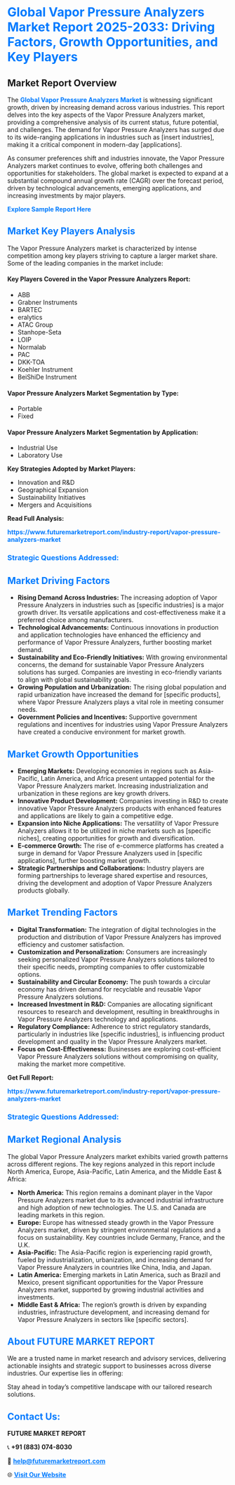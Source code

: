 <h1 style="color: #007BFF;">Global Vapor Pressure Analyzers Market Report 2025-2033: Driving Factors, Growth Opportunities, and Key Players</h1>

<section id="overview">
<h2>Market Report Overview</h2>
<p>The <a href="https://www.futuremarketreport.com/industry-report/vapor-pressure-analyzers-market" style="color: #007BFF; text-decoration: none;"><strong>Global Vapor Pressure Analyzers Market</strong></a> is witnessing significant growth, driven by increasing demand across various industries. This report delves into the key aspects of the Vapor Pressure Analyzers market, providing a comprehensive analysis of its current status, future potential, and challenges. The demand for Vapor Pressure Analyzers has surged due to its wide-ranging applications in industries such as [insert industries], making it a critical component in modern-day [applications].</p>
<p>As consumer preferences shift and industries innovate, the Vapor Pressure Analyzers market continues to evolve, offering both challenges and opportunities for stakeholders. The global market is expected to expand at a substantial compound annual growth rate (CAGR) over the forecast period, driven by technological advancements, emerging applications, and increasing investments by major players.</p>
</section>

<section id="overview">
<p><a href="https://www.futuremarketreport.com/request-sample/reportId=27103" style="color: #007BFF; text-decoration: none;"><strong>Explore Sample Report Here</strong></a></p>
</section>

<section id="key-players">
<h2 style="color: #007BFF;">Market Key Players Analysis</h2>
<p>The Vapor Pressure Analyzers market is characterized by intense competition among key players striving to capture a larger market share. Some of the leading companies in the market include:</p>
<h4>Key Players Covered in the Vapor Pressure Analyzers Report:</h4>
<ul><li>ABB</li><li>Grabner Instruments</li><li>BARTEC</li><li>eralytics</li><li>ATAC Group</li><li>Stanhope-Seta</li><li>LOIP</li><li>Normalab</li><li>PAC</li><li>DKK-TOA</li><li>Koehler Instrument</li><li>BeiShiDe Instrument</li></ul>
<h4>Vapor Pressure Analyzers Market Segmentation by Type:</h4>
<ul><li>Portable</li><li>Fixed</li></ul>

<h4>Vapor Pressure Analyzers Market Segmentation by Application:</h4>
<ul><li>Industrial Use</li><li>Laboratory Use</li></ul>
<p><strong>Key Strategies Adopted by Market Players:</strong></p>
<ul>
<li>Innovation and R&D</li>
<li>Geographical Expansion</li>
<li>Sustainability Initiatives</li>
<li>Mergers and Acquisitions</li>
</ul>
</section>

<section>
<p><strong>Read Full Analysis: </strong></p><a href="https://www.futuremarketreport.com/industry-report/vapor-pressure-analyzers-market" style="color: #007BFF; text-decoration: none;"><strong>https://www.futuremarketreport.com/industry-report/vapor-pressure-analyzers-market</strong></a>
<h3 style="color: #007BFF;">Strategic Questions Addressed:</h3>
</section>

<section id="driving-factors">
<h2 style="color: #007BFF;">Market Driving Factors</h2>
<ul>
<li><strong>Rising Demand Across Industries:</strong> The increasing adoption of Vapor Pressure Analyzers in industries such as [specific industries] is a major growth driver. Its versatile applications and cost-effectiveness make it a preferred choice among manufacturers.</li>
<li><strong>Technological Advancements:</strong> Continuous innovations in production and application technologies have enhanced the efficiency and performance of Vapor Pressure Analyzers, further boosting market demand.</li>
<li><strong>Sustainability and Eco-Friendly Initiatives:</strong> With growing environmental concerns, the demand for sustainable Vapor Pressure Analyzers solutions has surged. Companies are investing in eco-friendly variants to align with global sustainability goals.</li>
<li><strong>Growing Population and Urbanization:</strong> The rising global population and rapid urbanization have increased the demand for [specific products], where Vapor Pressure Analyzers plays a vital role in meeting consumer needs.</li>
<li><strong>Government Policies and Incentives:</strong> Supportive government regulations and incentives for industries using Vapor Pressure Analyzers have created a conducive environment for market growth.</li>
</ul>
</section>

<section id="growth-opportunities">
<h2 style="color: #007BFF;">Market Growth Opportunities</h2>
<ul>
<li><strong>Emerging Markets:</strong> Developing economies in regions such as Asia-Pacific, Latin America, and Africa present untapped potential for the Vapor Pressure Analyzers market. Increasing industrialization and urbanization in these regions are key growth drivers.</li>
<li><strong>Innovative Product Development:</strong> Companies investing in R&D to create innovative Vapor Pressure Analyzers products with enhanced features and applications are likely to gain a competitive edge.</li>
<li><strong>Expansion into Niche Applications:</strong> The versatility of Vapor Pressure Analyzers allows it to be utilized in niche markets such as [specific niches], creating opportunities for growth and diversification.</li>
<li><strong>E-commerce Growth:</strong> The rise of e-commerce platforms has created a surge in demand for Vapor Pressure Analyzers used in [specific applications], further boosting market growth.</li>
<li><strong>Strategic Partnerships and Collaborations:</strong> Industry players are forming partnerships to leverage shared expertise and resources, driving the development and adoption of Vapor Pressure Analyzers products globally.</li>
</ul>
</section>

<section id="trending-factors">
<h2 style="color: #007BFF;">Market Trending Factors</h2>
<ul>
<li><strong>Digital Transformation:</strong> The integration of digital technologies in the production and distribution of Vapor Pressure Analyzers has improved efficiency and customer satisfaction.</li>
<li><strong>Customization and Personalization:</strong> Consumers are increasingly seeking personalized Vapor Pressure Analyzers solutions tailored to their specific needs, prompting companies to offer customizable options.</li>
<li><strong>Sustainability and Circular Economy:</strong> The push towards a circular economy has driven demand for recyclable and reusable Vapor Pressure Analyzers solutions.</li>
<li><strong>Increased Investment in R&D:</strong> Companies are allocating significant resources to research and development, resulting in breakthroughs in Vapor Pressure Analyzers technology and applications.</li>
<li><strong>Regulatory Compliance:</strong> Adherence to strict regulatory standards, particularly in industries like [specific industries], is influencing product development and quality in the Vapor Pressure Analyzers market.</li>
<li><strong>Focus on Cost-Effectiveness:</strong> Businesses are exploring cost-efficient Vapor Pressure Analyzers solutions without compromising on quality, making the market more competitive.</li>
</ul>
</section>

<section>
<p><strong>Get Full Report: </strong></p><a href="https://www.futuremarketreport.com/industry-report/vapor-pressure-analyzers-market" style="color: #007BFF; text-decoration: none;"><strong>https://www.futuremarketreport.com/industry-report/vapor-pressure-analyzers-market</strong></a>
<h3 style="color: #007BFF;">Strategic Questions Addressed:</h3>
</section>


<section id="regional-analysis">
<h2 style="color: #007BFF;">Market Regional Analysis</h2>
<p>The global Vapor Pressure Analyzers market exhibits varied growth patterns across different regions. The key regions analyzed in this report include North America, Europe, Asia-Pacific, Latin America, and the Middle East & Africa:</p>
<ul>
<li><strong>North America:</strong> This region remains a dominant player in the Vapor Pressure Analyzers market due to its advanced industrial infrastructure and high adoption of new technologies. The U.S. and Canada are leading markets in this region.</li>
<li><strong>Europe:</strong> Europe has witnessed steady growth in the Vapor Pressure Analyzers market, driven by stringent environmental regulations and a focus on sustainability. Key countries include Germany, France, and the U.K.</li>
<li><strong>Asia-Pacific:</strong> The Asia-Pacific region is experiencing rapid growth, fueled by industrialization, urbanization, and increasing demand for Vapor Pressure Analyzers in countries like China, India, and Japan.</li>
<li><strong>Latin America:</strong> Emerging markets in Latin America, such as Brazil and Mexico, present significant opportunities for the Vapor Pressure Analyzers market, supported by growing industrial activities and investments.</li>
<li><strong>Middle East & Africa:</strong> The region’s growth is driven by expanding industries, infrastructure development, and increasing demand for Vapor Pressure Analyzers in sectors like [specific sectors].</li>
</ul>
</section>

<footer>
<h2 style="color: #007BFF;">About FUTURE MARKET REPORT</h2>
<p>We are a trusted name in market research and advisory services, delivering actionable insights and strategic support to businesses across diverse industries. Our expertise lies in offering:</p>

<p>Stay ahead in today’s competitive landscape with our tailored research solutions.</p>

<h2 style="color: #007BFF;">Contact Us:</h2>
<p><strong>FUTURE MARKET REPORT</strong></p>
<p>📞 <strong>+91 (883) 074-8030</strong></p>
<p>📧 <strong><a href="mailto:help@futuremarketreport.com" style="color: #007BFF;">help@futuremarketreport.com</a></strong></p>
<p>🌐 <strong><a href="https://www.futuremarketreport.com/" style="color: #007BFF;">Visit Our Website</a></strong></p>
</footer>